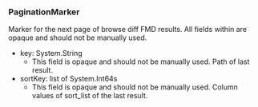 ### PaginationMarker
Marker for the next page of browse diff FMD results. All fields within are opaque and should not be manually used.

- key: System.String
  - This field is opaque and should not be manually used. Path of last result.
- sortKey: list of System.Int64s
  - This field is opaque and should not be manually used. Column values of sort_list of the last result.
